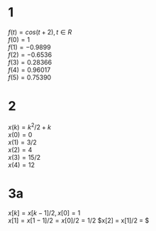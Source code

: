 
# 1
$f(t) = cos(t+2), t ∈ R$ <br>
$f(0) = 1$ <br>
$f(1) = -0.9899$ <br>
$f(2) = -0.6536$ <br>
$f(3) = 0.28366$ <br>
$f(4) = 0.96017$ <br>
$f(5) = 0.75390$ <br>

# 2
$x(k)= k^2/2 + k$ <br>
$x(0) = 0$ <br>
$x(1) = 3/2$  
$x(2) = 4$  
$x(3) = 15/2$  
$x(4) = 12$  

# 3a
$x[k] = x[k − 1]/2, x[0] = 1$  
$x[1] = x[1-1]/2 = x[0]/2 = 1/2$
$x[2] = x[1]/2 = $  
